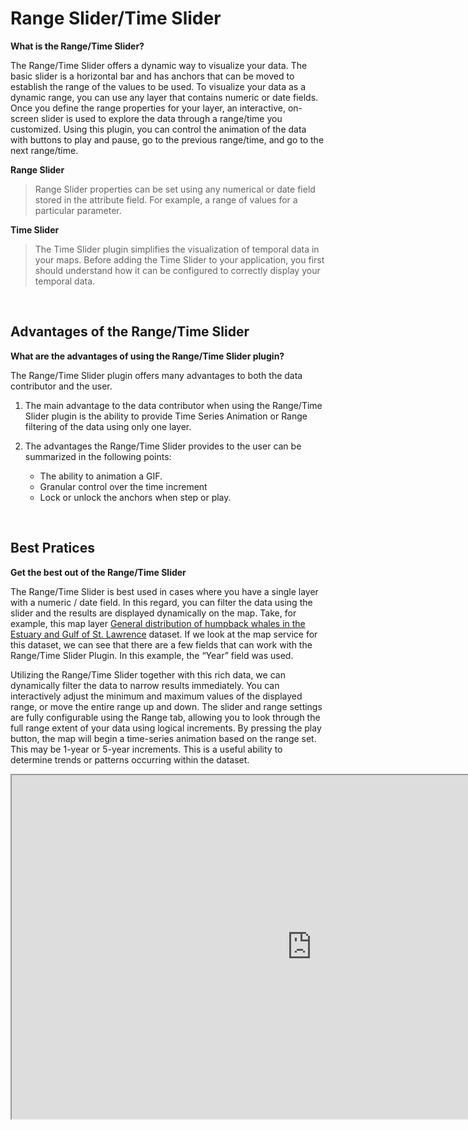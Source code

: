 # Range Slider/Time Slider

**What is the Range/Time Slider?**

The Range/Time Slider offers a dynamic way to visualize your data. The basic slider is a horizontal bar and has anchors that can be moved to establish the range of the values to be used. To visualize your data as a dynamic range, you can use any layer that contains numeric or date fields.
Once you define the range properties for your layer, an interactive, on-screen slider is used to explore the data through a range/time you customized. Using this plugin, you can control the animation of the data with buttons to play and pause, go to the previous range/time, and go to the next range/time.

**Range Slider**

> Range Slider properties can be set using any numerical or date field stored in the attribute field. For example, a range of values for a particular parameter.

**Time Slider**

> The Time Slider plugin simplifies the visualization of temporal data in your maps. Before adding the Time Slider to your application, you first should understand how it can be configured to correctly display your temporal data.

<br>

## Advantages of the Range/Time Slider

**What are the advantages of using the Range/Time Slider plugin?**

The Range/Time Slider plugin offers many advantages to both the data contributor and the user.

1.  The main advantage to the data contributor when using the Range/Time Slider plugin is the ability to provide Time Series Animation or Range filtering of the data using only one layer.

2.  The advantages the Range/Time Slider provides to the user can be summarized in the following points:

    - The ability to animation a GIF.
    - Granular control over the time increment
    - Lock or unlock the anchors when step or play.

<br>

## Best Pratices

**Get the best out of the Range/Time Slider**

The Range/Time Slider is best used in cases where you have a single layer with a numeric / date field. In this regard, you can filter the data using the slider and the results are displayed dynamically on the map.
Take, for example, this map layer [General distribution of humpback whales in the Estuary and Gulf of St. Lawrence](https://gcgeo.gc.ca/geonetwork/metadata/eng/8cf43e2b-f276-4fb7-8d3a-e20fecc618b4) dataset.
If we look at the map service for this dataset, we can see that there are a few fields that can work with the Range/Time Slider Plugin. In this example, the “Year” field was used.

Utilizing the Range/Time Slider together with this rich data, we can dynamically filter the data to narrow results immediately. You can interactively adjust the minimum and maximum values of the displayed range, or move the entire range up and down. The slider and range settings are fully configurable using the Range tab, allowing you to look through the full range extent of your data using logical increments.
By pressing the play button, the map will begin a time-series animation based on the range set. This may be 1-year or 5-year increments. This is a useful ability to determine trends or patterns occurring within the dataset.

<iframe width=960px height="550" allowfullscreen=true
        src=https://jolevesq.github.io/contributed-plugins/range-slider/samples/range-slider-index.html?sample=10>
</iframe

